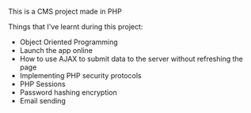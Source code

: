 This is a CMS project made in PHP

Things that I've learnt during this project: 

 - Object Oriented Programming
 - Launch the app online
 - How to use AJAX to submit data to the server without refreshing the page
 - Implementing PHP security protocols
 - PHP Sessions
 - Password hashing encryption
 - Email sending
